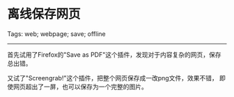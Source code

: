 # 离线保存网页
Tags: web; webpage; save; offline

------

首先试用了Firefox的"Save as PDF"这个插件，发现对于内容复杂的网页，保存总出错。

又试了"Screengrab!"这个插件，把整个网页保存成一改png文件，效果不错，
即使网页超出了一屏，也可以保存为一个完整的图片。
